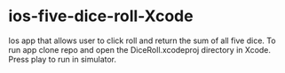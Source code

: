 # ios-five-dice-roll-Xcode
Ios app that allows user to click roll and return the sum of all five dice.
To run app clone repo and open the DiceRoll.xcodeproj directory in Xcode. Press play to run in simulator.